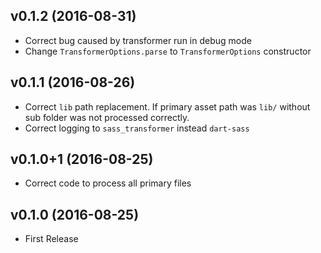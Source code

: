 ## v0.1.2 (2016-08-31)

- Correct bug caused by transformer run in debug mode
- Change `TransformerOptions.parse` to `TransformerOptions` constructor

## v0.1.1 (2016-08-26)

- Correct `lib` path replacement. If primary asset path was `lib/` without sub folder was not processed correctly.
- Correct logging to `sass_transformer` instead `dart-sass`

## v0.1.0+1 (2016-08-25)

- Correct code to process all primary files

## v0.1.0 (2016-08-25)

- First Release
